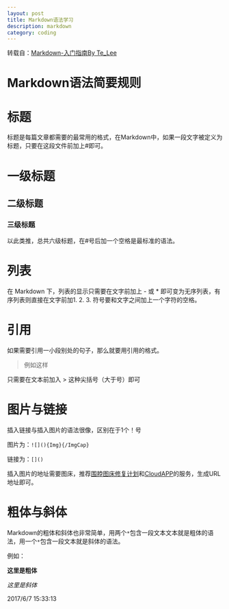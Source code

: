 ```yaml
---
layout: post
title: Markdown语法学习
description: markdown
category: coding
---
```


转载自：[Markdown-入门指南By Te_Lee](http://www.jianshu.com/p/1e402922ee32/)

# Markdown语法简要规则


# 标题

标题是每篇文章都需要的最常用的格式，在Markdown中，如果一段文字被定义为标题，只要在这段文件前加上#即可。

# 一级标题

## 二级标题

### 三级标题

以此类推，总共六级标题，在#号后加一个空格是最标准的语法。

# 列表

在 Markdown 下，列表的显示只需要在文字前加上 - 或 * 即可变为无序列表，有序列表则直接在文字前加1. 2. 3. 符号要和文字之间加上一个字符的空格。

# 引用

如果需要引用一小段别处的句子，那么就要用引用的格式。

>例如这样

只需要在文本前加入 > 这种尖括号（大于号）即可

# 图片与链接

插入链接与插入图片的语法很像，区别在于1个！号

图片为：`![](){Img}{/ImgCap}`

链接为：`[]()`

插入图片的地址需要图床，推荐[围脖图床修复计划](http://weibotuchuang.sinaapp.com/)和[CloudAPP](http://www.getcloudapp.com/)的服务，生成URL地址即可。

# 粗体与斜体

Markdown的粗体和斜体也非常简单，用两个`*`包含一段文本文本就是粗体的语法，用一个`*`包含一段文本就是斜体的语法。

例如：

**这里是粗体**

*这里是斜体*

2017/6/7 15:33:13 